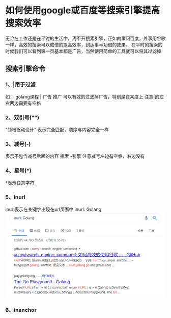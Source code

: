 # 如何使用google或百度等搜索引擎提高搜索效率
无论在工作还是在平时的生活中，离不开搜索引擎，正如内事问百度，外事用谷歌一样，高效的搜索可以成倍的提高效率，到达事半功倍的效果。
在平时的搜索的时候我们可以看到第一页基本都是广告，当然使用简单的工具就可以将其过滤掉
## 搜索引擎命令
### 1、|用于过滤
如： golang课程 | 广告 推广 可以有效的过滤掉广告，特别是在某度上
注意|的左右两边需要有空格

### 2、双引号("")
"领域驱动设计" 表示完全匹配，顺序与内容完全一样

### 3、减号(-)
表示不包含减号后面的内容   搜索 -引擎 注意减号左边有空格，右边没有

### 4、星号(*)
*表示任意字符

### 5、inurl
inurl表示在关键字出现在url页面中
inurl: Golang
![title](../../.local/static/2020/2/3/Snipaste_2020-03-25_10-45-50.1585104375812.png)

### 6、inanchor

